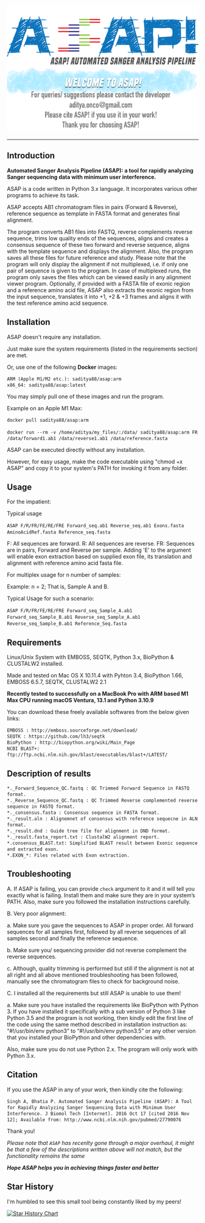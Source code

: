 ![ASAP!](asap.gif?raw=true "ASAP!")

<hr>

## Introduction ##

**Automated Sanger Analysis Pipeline (ASAP): a tool for rapidly analyzing Sanger sequencing data with minimum user interference.**

ASAP is a code written in Python 3.x language. It incorporates various other programs to achieve its task.

ASAP accepts AB1 chromatogram files in pairs (Forward & Reverse), reference sequence as template in FASTA format and generates final alignment.

The program converts AB1 files into FASTQ, reverse complements reverse sequence, trims low quality ends of the sequences, aligns and creates a consensus sequence of these two forward and reverse sequence, aligns with the template sequence and displays the alignment. Also, the program saves all these files for future reference and study. Please note that the program will only display the alignment if not multiplexed, i.e. if only one pair of sequence is given to the program. In case of multiplexed runs, the program only saves the files which can be viewed easily in any alignment viewer program. Optionally, if provided with a FASTA file of exonic region and a reference amino acid file, ASAP also extracts the exonic region from the input sequence, translates it into +1, +2 & +3 frames and aligns it with the test reference amino acid sequence.

## Installation ##

ASAP doesn't require any installation.

Just make sure the system requirements (listed in the requirements section) are met.

Or, use one of the following **Docker** images:

```text
ARM (Apple M1/M2 etc.): saditya88/asap:arm
x86_64: saditya88/asap:latest
```
You may simply pull one of these images and run the program.

Example on an Apple M1 Max:

```shell
docker pull saditya88/asap:arm

docker run --rm -v /home/aditya/my_files/:/data/ saditya88/asap:arm FR /data/forward1.ab1 /data/reverse1.ab1 /data/reference.fasta
```

ASAP can be executed directly without any installation.

However, for easy usage, make the code executable using "chmod +x ASAP" and copy it to your system's PATH for invoking it from any folder.

## Usage ##
For the impatient:

Typical usage

`ASAP F/R/FR/FE/RE/FRE Forward_seq.ab1 Reverse_seq.ab1 Exons.fasta AminoAcidRef.fasta Reference_seq.fasta`

F: All sequences are forward.
R: All sequences are reverse.
FR: Sequences are in pairs, Forward and Reverse per sample.
Adding 'E' to the argument will enable exon extraction based on supplied exon file, its translation and alignment with reference amino acid fasta file.

For multiplex usage for n number of samples:

Example:
n = 2; That is, Sample A and B.

Typical Usage for such a scenario:

`ASAP F/R/FR/FE/RE/FRE Forward_seq_Sample_A.ab1 Forward_seq_Sample_B.ab1 Reverse_seq_Sample_A.ab1 Reverse_seq_Sample_B.ab1 Reference_Seq.fasta`


## Requirements ##
Linux/Unix System with EMBOSS, SEQTK, Python 3.x, BioPython & CLUSTALW2 installed.

Made and tested on Mac OS X 10.11.4 with Pyhton 3.4, BioPython 1.66, EMBOSS 6.5.7, SEQTK, CLUSTALW2 2.1

**Recently tested to successfully on a MacBook Pro with ARM based M1 Max CPU running macOS Ventura, 13.1 and Python 3.10.9**

You can download these freely available softwares from the below given links:

```text
EMBOSS : http://emboss.sourceforge.net/download/
SEQTK : https://github.com/lh3/seqtk
BioPython : http://biopython.org/wiki/Main_Page
NCBI BLAST+:  ftp://ftp.ncbi.nlm.nih.gov/blast/executables/blast+/LATEST/  
```

## Description of results ##
```text
*._Forward_Sequence_QC.fastq : QC Trimmed Forward Sequence in FASTQ format.
*._Reverse_Sequence_QC.fastq : QC Trimmed Reverse complemented reverse sequence in FASTQ format.
*._consensus.fasta : Consensus sequence in FASTA format.
*._result.aln : Alignemnet of consensus with reference sequecne in ALN format.
*._result.dnd : Guide tree file for alignment in DND format.
*._result.fasta_report.txt : ClustalW2 alignment report.
*.consensus_BLAST.txt: Simplified BLAST result between Exonic sequence and extracted exon.
*.EXON_*: Files related with Exon extraction.
```

## Troubleshooting ##
A.	If ASAP is failing, you can provide `check` argument to it and it will tell you exactly what is failing. Install them and make sure they are in your system’s PATH. Also, make sure you followed the installation instructions carefully.

B.	Very poor alignment:

a.	Make sure you gave the sequences to ASAP in proper order. All forward sequences for all samples first, followed by all reverse sequences of all samples second and finally the reference sequence.

b.	Make sure you/ sequencing provider did not reverse complement the reverse sequences.

c.	Although, quality trimming is performed but still if the alignment is not at all right and all above mentioned troubleshooting has been followed, manually see the chromatogram files to check for background noise.

C.	I installed all the requirements but still ASAP is unable to use them!

a.	Make sure you have installed the requirements like BioPython with Python 3. If you have installed it specifically with a sub version of Python 3 like Python 3.5 and the program is not working, then kindly edit the first line of the code using the same method described in installation instruction as:
“#!/usr/bin/env python3” to “#!/usr/bin/env python3.5” or any other version that you installed your BioPython and other dependencies with.

Also, make sure you do not use Python 2.x. The program will only work with Python 3.x.

## Citation ##
If you use the ASAP in any of your work, then kindly cite the following:

```text
Singh A, Bhatia P. Automated Sanger Analysis Pipeline (ASAP): A Tool for Rapidly Analyzing Sanger Sequencing Data with Minimum User Interference. J Biomol Tech [Internet]. 2016 Oct 17 [cited 2016 Nov 12]; Available from: http://www.ncbi.nlm.nih.gov/pubmed/27790076
```

Thank you!

*Please note that `ASAP` has recenlty gone through a major overhaul, it might be that a few of the descriptions written above will not match, but the functionality remains the same*

***Hope ASAP helps you in achieving things faster and better***

## Star History ##

I'm humbled to see this small tool being constantly liked by my peers!

[![Star History Chart](https://api.star-history.com/svg?repos=addityea/ASAP&type=Date)](https://star-history.com/#addityea/ASAP&Date)
